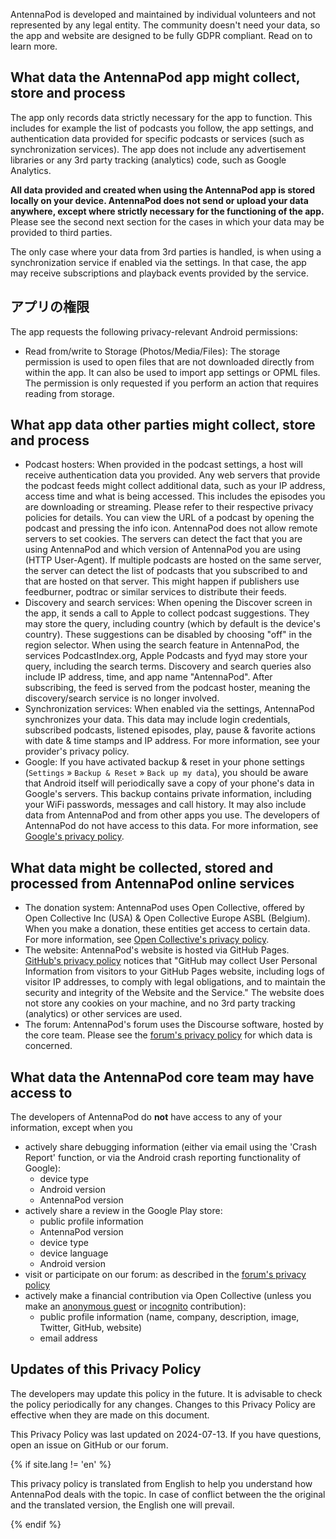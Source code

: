 AntennaPod is developed and maintained by individual volunteers and not represented by any legal entity. The community doesn't need your data, so the app and website are designed to be fully GDPR compliant. Read on to learn more.

## What data the AntennaPod app might collect, store and process

The app only records data strictly necessary for the app to function. This includes for example the list of podcasts you follow, the app settings, and authentication data provided for specific podcasts or services (such as synchronization services). The app does not include any advertisement libraries or any 3rd party tracking (analytics) code, such as Google Analytics.

**All data provided and created when using the AntennaPod app is stored locally on your device. AntennaPod does not send or upload your data anywhere, except where strictly necessary for the functioning of the app.** Please see the second next section for the cases in which your data may be provided to third parties.

The only case where your data from 3rd parties is handled, is when using a synchronization service if enabled via the settings. In that case, the app may receive subscriptions and playback events provided by the service.

## アプリの権限

The app requests the following privacy-relevant Android permissions:

- Read from/write to Storage (Photos/Media/Files): The storage permission is used to open files that are not downloaded directly from within the app. It can also be used to import app settings or OPML files. The permission is only requested if you perform an action that requires reading from storage.

## What app data other parties might collect, store and process

- Podcast hosters: When provided in the podcast settings, a host will receive authentication data you provided. Any web servers that provide the podcast feeds might collect additional data, such as your IP address, access time and what is being accessed. This includes the episodes you are downloading or streaming. Please refer to their respective privacy policies for details. You can view the URL of a podcast by opening the podcast and pressing the info icon. AntennaPod does not allow remote servers to set cookies. The servers can detect the fact that you are using AntennaPod and which version of AntennaPod you are using (HTTP User-Agent). If multiple podcasts are hosted on the same server, the server can detect the list of podcasts that you subscribed to and that are hosted on that server. This might happen if publishers use feedburner, podtrac or similar services to distribute their feeds.
- Discovery and search services: When opening the Discover screen in the app, it sends a call to Apple to collect podcast suggestions. They may store the query, including country (which by default is the device's country). These suggestions can be disabled by choosing "off" in the region selector. When using the search feature in AntennaPod, the services PodcastIndex.org, Apple Podcasts and fyyd may store your query, including the search terms. Discovery and search queries also include IP address, time, and app name "AntennaPod". After subscribing, the feed is served from the podcast hoster, meaning the discovery/search service is no longer involved.
- Synchronization services: When enabled via the settings, AntennaPod synchronizes your data. This data may include login credentials, subscribed podcasts, listened episodes, play, pause & favorite actions with date & time stamps and IP address. For more information, see your provider's privacy policy.
- Google: If you have activated backup & reset in your phone settings (`Settings` » `Backup & Reset` » `Back up my data`), you should be aware that Android itself will periodically save a copy of your phone's data in Google's servers. This backup contains private information, including your WiFi passwords, messages and call history. It may also include data from AntennaPod and from other apps you use. The developers of AntennaPod do not have access to this data. For more information, see [Google's privacy policy](https://policies.google.com).

## What data might be collected, stored and processed from AntennaPod online services

- The donation system: AntennaPod uses Open Collective, offered by Open Collective Inc (USA) & Open Collective Europe ASBL (Belgium). When you make a donation, these entities get access to certain data. For more information, see [Open Collective's privacy policy](https://opencollective.com/privacypolicy).
- The website: AntennaPod's website is hosted via GitHub Pages. [GitHub's privacy policy](https://docs.github.com/en/github/site-policy/github-privacy-statement#github-pages) notices that "GitHub may collect User Personal Information from visitors to your GitHub Pages website, including logs of visitor IP addresses, to comply with legal obligations, and to maintain the security and integrity of the Website and the Service." The website does not store any cookies on your machine, and no 3rd party tracking (analytics) or other services are used.
- The forum: AntennaPod's forum uses the Discourse software, hosted by the core team. Please see the [forum's privacy policy](https://forum.antennapod.org/privacy) for which data is concerned.

## What data the AntennaPod core team may have access to

The developers of AntennaPod do **not** have access to any of your information, except when you

- actively share debugging information (either via email using the 'Crash Report' function, or via the Android crash reporting functionality of Google):
   - device type
   - Android version
   - AntennaPod version
- actively share a review in the Google Play store:
   - public profile information
   - AntennaPod version
   - device type
   - device language
   - Android version
- visit or participate on our forum: as described in the [forum's privacy policy](https://forum.antennapod.org/privacy)
- actively make a financial contribution via Open Collective (unless you make an [anonymous guest](https://docs.opencollective.com/help/financial-contributors/payments#contributing-as-a-guest) or [incognito](https://docs.opencollective.com/help/financial-contributors/payments#select-a-contributor) contribution):
   - public profile information (name, company, description, image, Twitter, GitHub, website)
   - email address

## Updates of this Privacy Policy

The developers may update this policy in the future. It is advisable to check the policy periodically for any changes. Changes to this Privacy Policy are effective when they are made on this document.

This Privacy Policy was last updated on 2024-07-13. If you have questions, open an issue on GitHub or our forum.

{% if site.lang != 'en' %}

This privacy policy is translated from English to help you understand how AntennaPod deals with the topic. In case of conflict between the the original and the translated version, the English one will prevail.

{% endif %}
